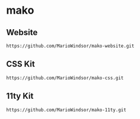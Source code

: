 # mako

## Website
`https://github.com/MarioWindsor/mako-website.git`

## CSS Kit
`https://github.com/MarioWindsor/mako-css.git`

## 11ty Kit
`https://github.com/MarioWindsor/mako-11ty.git`